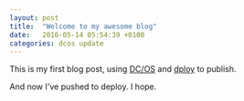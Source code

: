 ```yaml
---
layout: post
title:  "Welcome to my awesome blog"
date:   2016-05-14 05:54:39 +0100
categories: dcos update
---
```

This is my first blog post, using [DC/OS](https://dcos.io) and [dploy](http://dploy.sh) to publish.

And now I've pushed to deploy. I hope.

